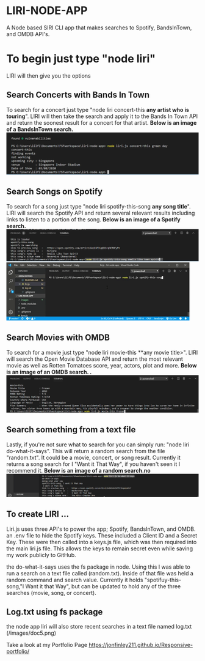 # LIRI-NODE-APP
A Node based SIRI CLI app that makes searches to Spotify, BandsInTown, and OMDB API's. 

# To begin just type "node liri" 
LIRI will then give you the options

## Search Concerts with Bands In Town
To search for a concert just type "node liri concert-this **any artist who is touring**".
LIRI will then take the search and apply it to the Bands In Town API and return the soonest result for a concert for that artist. 
**Below is an image of a BandsInTown search.**
![liri concert](/images/doc1.png)


## Search Songs on Spotify
To search for a song just type "node liri spotify-this-song **any song title**".
LIRI will search the Spotify API and return several relevant results including links to listen to a portion of the song. 
**Below is an image of a Spotify search.**
![liri spotify](/images/doc3.png)
![liri spotify](/images/spotgif.gif)


## Search Movies with OMDB
To search for a movie just type "node liri movie-this **any movie title>".
LIRI will search the Open Movie Database API and return the most relevant movie as well as Rotten Tomatoes score, year, actors, plot and more. 
**Below is an image of an OMDB search. .**
![liri movie](/images/doc2.png)

## Search something from a text file
Lastly, if you're not sure what to search for you can simply run: "node liri do-what-it-says".
This will return a random search from the file "random.txt". It could be a movie, concert, or song result. Currently it returns a song search for I "Want it That Way", if you haven't seen it I recommend it. 
**Below is an image of a random search.no**
![liri random](/images/doc4.png)

## To create LIRI ...
Liri.js uses three API's to power the app; Spotify, BandsInTown, and OMDB. an .env file to hide the Spotify keys. These included a Client ID and a Secret Key. These were then called into a keys.js file, which was then required into the main liri.js file. This allows the keys to remain secret even while saving my work publicly to GitHub.

the do-what-it-says uses the fs package in node. Using this I was able to run a search on a text file called (random.txt). Inside of that file was held a random command and search value. Currently it holds "spotifuy-this-song,"I Want it that Way", but can be updated to hold any of the three searches (movie, song, or concert).

## Log.txt using fs package
the node app liri will also store recent searches in a text file named log.txt
(/images/doc5.png)


Take a look at my Portfolio Page
https://jonfinley211.github.io/Responsive-portfolio/

